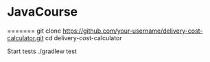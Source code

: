 
# JavaCourse
=======
git clone https://github.com/your-username/delivery-cost-calculator.git
cd delivery-cost-calculator

Start tests
./gradlew test


